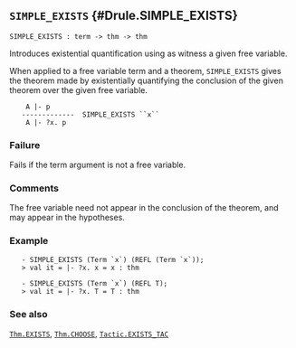 ## `SIMPLE_EXISTS` {#Drule.SIMPLE_EXISTS}


```
SIMPLE_EXISTS : term -> thm -> thm
```



Introduces existential quantification using as witness a given free variable.


When applied to a free variable term and a theorem,
`SIMPLE_EXISTS` gives the theorem made by existentially quantifying the
conclusion of the given theorem over the given free variable.
    
        A |- p
       -------------  SIMPLE_EXISTS ``x``
        A |- ?x. p
    



### Failure

Fails if the term argument is not a free variable.

### Comments

The free variable need not appear in the conclusion of the theorem,
and may appear in the hypotheses.

### Example

    
       - SIMPLE_EXISTS (Term `x`) (REFL (Term `x`));
       > val it = |- ?x. x = x : thm
    
       - SIMPLE_EXISTS (Term `x`) (REFL T);
       > val it = |- ?x. T = T : thm
    



### See also

[`Thm.EXISTS`](#Thm.EXISTS), [`Thm.CHOOSE`](#Thm.CHOOSE), [`Tactic.EXISTS_TAC`](#Tactic.EXISTS_TAC)

